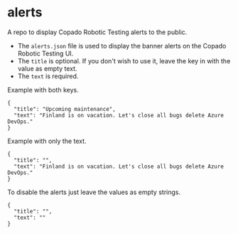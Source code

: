 # alerts
A repo to display Copado Robotic Testing alerts to the public.

- The `alerts.json` file is used to display the banner alerts on the Copado Robotic Testing UI.
- The `title` is optional. If you don't wish to use it, leave the key in with the value as empty text.
- The `text` is required.

Example with both keys.
```
{
  "title": "Upcoming maintenance",
  "text": "Finland is on vacation. Let's close all bugs delete Azure DevOps."
}
```

Example with only the text.
```
{
  "title": "",
  "text": "Finland is on vacation. Let's close all bugs delete Azure DevOps."
}
```

To disable the alerts just leave the values as empty strings. 
```
{
  "title": "",
  "text": ""
}
```
